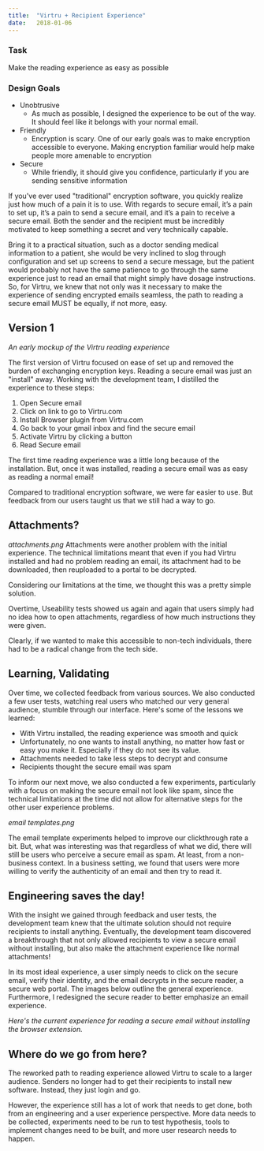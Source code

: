 ```yaml
---
title:  "Virtru + Recipient Experience"
date:   2018-01-06
---
```


### Task

Make the reading experience as easy as possible


### Design Goals
  * Unobtrusive
    * As much as possible, I designed the experience to be out of the way. It should feel like it belongs with your normal email.
  * Friendly
    * Encryption is scary. One of our early goals was to make encryption accessible to everyone. Making encryption familiar would help make people more amenable to encryption
  * Secure
    * While friendly, it should give you confidence, particularly if you are sending sensitive information
 

If you've ever used "traditional" encryption software, you quickly realize just how much of a pain it is to use. With regards to secure email, it’s a pain to set up, it’s a pain to send a secure email, and it’s a pain to receive a secure email. Both the sender and the recipient must be incredibly motivated to keep something a secret and very technically capable.

Bring it to a practical situation, such as a doctor sending medical information to a patient, she would be very inclined to slog through configuration and set up screens to send a secure message, but the patient would probably not have the same patience to go through the same experience just to read an email that might simply have dosage instructions. So, for Virtru, we knew that not only was it necessary to make the experience of sending encrypted emails seamless, the path to reading a secure email MUST be equally, if not more, easy.

## Version 1
*An early mockup of the Virtru reading experience*

The first version of Virtru focused on ease of set up and removed the burden of exchanging encryption keys. Reading a secure email was just an "install" away. Working with the development team, I distilled the experience to these steps:

  1. Open Secure email
  2. Click on link to go to Virtru.com
  3. Install Browser plugin from Virtru.com
  4. Go back to your gmail inbox and find the secure email
  5. Activate Virtru by clicking a button
  6. Read Secure email

The first time reading experience was a little long because of the installation. But, once it was installed, reading a secure email was as easy as reading a normal email!

Compared to traditional encryption software, we were far easier to use. But feedback from our users taught us that we still had a way to go.

 

## Attachments?
*attachments.png*
Attachments were another problem with the initial experience. The technical limitations meant that even if you had Virtru installed and had no problem reading an email, its attachment had to be downloaded, then reuploaded to a portal to be decrypted.

Considering our limitations at the time, we thought this was a pretty simple solution.

Overtime, Useability tests showed us again and again that users simply had no idea how to open attachments, regardless of how much instructions they were given.

Clearly, if we wanted to make this accessible to non-tech individuals, there had to be a radical change from the tech side.

 

## Learning, Validating
Over time, we collected feedback from various sources. We also conducted a few user tests, watching real users who matched our very general audience, stumble through our interface. Here's some of the lessons we learned:

  * With Virtru installed, the reading experience was smooth and quick
  * Unfortunately, no one wants to install anything, no matter how fast or easy you make it.  Especially if they do not see its value.
  * Attachments needed to take less steps to decrypt and consume
  * Recipients thought the secure email was spam

To inform our next move, we also conducted a few experiments, particularly with a focus on making the secure email not look like spam, since the technical limitations at the time did not allow for alternative steps for the other user experience problems.

*email templates.png*

The email template experiments helped to improve our clickthrough rate a bit. But, what was interesting was that regardless of what we did, there will still be users who perceive a secure email as spam. At least, from a non-business context. In a business setting, we found that users were more willing to verify the authenticity of an email and then try to read it.

 

## Engineering saves the day!
With the insight we gained through feedback and user tests, the development team knew that the ultimate solution should not require recipients to install anything. Eventually, the development team discovered a breakthrough that not only allowed recipients to view a secure email without installing, but also make the attachment experience like normal attachments! 

In its most ideal experience, a user simply needs to click on the secure email, verify their identity, and the email decrypts in the secure reader, a secure web portal. The images below outline the general experience. Furthermore, I redesigned the secure reader to better emphasize an email experience.

*Here's the current experience for reading a secure email without installing the browser extension.*

 

## Where do we go from here?
The reworked path to reading experience allowed Virtru to scale to a larger audience. Senders no longer had to get their recipients to install new software. Instead, they just login and go.

However, the experience still has a lot of work that needs to get done, both from an engineering and a user experience perspective. More data needs to be collected, experiments need to be run to test hypothesis, tools to implement changes need to be built, and more user research needs to happen.